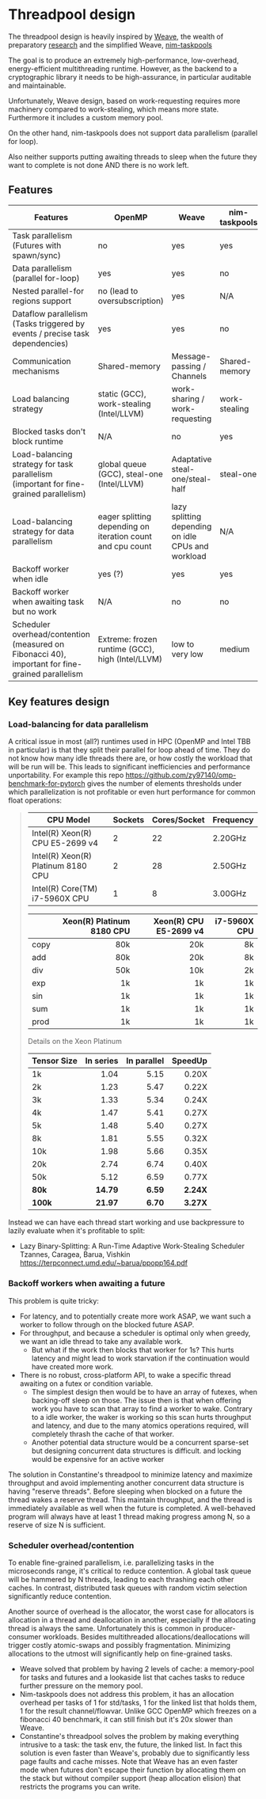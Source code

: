 # Threadpool design

The threadpool design is heavily inspired by [Weave](https://github.com/mratsim/weave), the wealth of preparatory [research](https://github.com/mratsim/weave/tree/master/research) and the simplified Weave, [nim-taskpools](https://github.com/status-im/nim-taskpools)

The goal is to produce an extremely high-performance, low-overhead, energy-efficient multithreading runtime.
However, as the backend to a cryptographic library it needs to be high-assurance, in particular auditable and maintainable.

Unfortunately, Weave design, based on work-requesting requires more machinery compared to work-stealing, which means more state. Furthermore it includes a custom memory pool.

On the other hand, nim-taskpools does not support data parallelism (parallel for loop).

Also neither supports putting awaiting threads to sleep when the future they want to complete is not done AND there is no work left.

## Features

| Features                                                                                         | OpenMP                                                     | Weave                                              | nim-taskpools | Constantine's Threadpool                           |
|--------------------------------------------------------------------------------------------------|------------------------------------------------------------|----------------------------------------------------|---------------|----------------------------------------------------|
| Task parallelism (Futures with spawn/sync)                                                       | no                                                         | yes                                                | yes           | yes                                                |
| Data parallelism (parallel for-loop)                                                             | yes                                                        | yes                                                | no            | yes                                                |
| Nested parallel-for regions support                                                              | no (lead to oversubscription)                              | yes                                                | N/A           | yes                                                |
| Dataflow parallelism (Tasks triggered by events / precise task dependencies)                     | yes                                                        | yes                                                | no            | yes                                                |
| Communication mechanisms | Shared-memory | Message-passing / Channels | Shared-memory | Shared-memory
| Load balancing strategy                                                                          | static (GCC), work-stealing (Intel/LLVM)                   | work-sharing / work-requesting                     | work-stealing | work-stealing                                      |
| Blocked tasks don't block runtime                                                                | N/A                                                        | no                                                 | yes           | yes                                                |
| Load-balancing strategy for task parallelism (important for fine-grained parallelism)            | global queue (GCC), steal-one (Intel/LLVM)                 | Adaptative steal-one/steal-half                    | steal-one     | steal-one (steal-half WIP)                         |
| Load-balancing strategy for data parallelism                                                     | eager splitting depending on iteration count and cpu count | lazy splitting depending on idle CPUs and workload | N/A           | lazy splitting depending on idle CPUs and workload |
| Backoff worker when idle                                                                         | yes (?)                                                    | yes                                                | yes           | yes                                                |
| Backoff worker when awaiting task but no work                                                    | N/A                                                        | no                                                 | no            | yes                                                |
| Scheduler overhead/contention (measured on Fibonacci 40), important for fine-grained parallelism | Extreme: frozen runtime (GCC), high (Intel/LLVM)           | low to very low                                    | medium        | low                                                |

## Key features design

### Load-balancing for data parallelism

A critical issue in most (all?) runtimes used in HPC (OpenMP and Intel TBB in particular) is that they split their parallel for loop ahead of time.
They do not know how many idle threads there are, or how costly the workload that will be run will be. This leads to significant inefficiencies and performance unportability.
For example this repo https://github.com/zy97140/omp-benchmark-for-pytorch gives the number of elements thresholds under which parallelization is not profitable or even hurt performance for common float operations:

> |CPU Model|Sockets|Cores/Socket|Frequency|
> |---|---|---|---|
> |Intel(R) Xeon(R) CPU E5-2699 v4   |2|22|2.20GHz|
> |Intel(R) Xeon(R) Platinum 8180 CPU|2|28|2.50GHz|
> |Intel(R) Core(TM) i7-5960X CPU |1|8|3.00GHz|
>
> |   |Xeon(R) Platinum 8180 CPU|Xeon(R) CPU E5-2699 v4| i7-5960X CPU|
> |---|------------------------:|---------------------:|------------:|
> |copy|80k|20k|8k|
> |add |80k|20k|8k|
> |div |50k|10k|2k|
> |exp |1k |1k |1k|
> |sin |1k |1k |1k|
> |sum |1k |1k |1k|
> |prod|1k |1k |1k|
>
> Details on the Xeon Platinum
>
> |Tensor Size|In series|In parallel|SpeedUp|
> |---|---:|---:|---:|
> |1k	|1.04	|5.15|		0.20X      |
> |2k	|1.23	|5.47|		0.22X      |
> |3k	|1.33	|5.34|		0.24X      |
> |4k	|1.47	|5.41|		0.27X      |
> |5k	|1.48	|5.40|		0.27X      |
> |8k	|1.81	|5.55|		0.32X      |
> |10k|1.98	|5.66|		0.35X      |
> |20k|2.74	|6.74|		0.40X      |
> |50k|5.12	|6.59|		0.77X      |
> |__80k__|__14.79__|__6.59__|		__2.24X__      |
> |__100k__|__21.97__|__6.70__|		__3.27X__      |

Instead we can have each thread start working and use backpressure to lazily evaluate when it's profitable to split:
- Lazy Binary-Splitting: A Run-Time Adaptive Work-Stealing Scheduler
  Tzannes, Caragea, Barua, Vishkin
  https://terpconnect.umd.edu/~barua/ppopp164.pdf

### Backoff workers when awaiting a future

This problem is quite tricky:
- For latency, and to potentially create more work ASAP, we want such a worker to follow through on the blocked future ASAP.
- For throughput, and because a scheduler is optimal only when greedy, we want an idle thread to take any available work.
  - But what if the work then blocks that worker for 1s? This hurts latency and might lead to work starvation if the continuation would have created more work.
- There is no robust, cross-platform API, to wake a specific thread awaiting on a futex or condition variable.
  - The simplest design then would be to have an array of futexes, when backing-off sleep on those.
    The issue then is that when offering work you have to scan that array to find a worker to wake.
    Contrary to a idle worker, the waker is working so this scan hurts throughput and latency, and due to the many
    atomics operations required, will completely thrash the cache of that worker.
  - Another potential data structure would be a concurrent sparse-set but designing concurrent data structures is difficult.
    and locking would be expensive for an active worker

The solution in Constantine's threadpool to minimize latency and maximize throughput and avoid implementing another concurrent data structure is
having "reserve threads". Before sleeping when blocked on a future the thread wakes a reserve thread. This maintain throughput, and the thread is immediately available
as well when the future is completed. A well-behaved program will always have at least 1 thread making progress among N, so a reserve of size N is sufficient.

### Scheduler overhead/contention

To enable fine-grained parallelism, i.e. parallelizing tasks in the microseconds range, it's critical to reduce contention.
A global task queue will be hammered by N threads, leading to each thrashing each other caches.
In contrast, distributed task queues with random victim selection significantly reduce contention.

Another source of overhead is the allocator, the worst case for allocators is allocation in a thread and deallocation in another, especially if the
allocating thread is always the same. Unfortunately this is common in producer-consumer workloads.
Besides multithreaded allocations/deallocations will trigger costly atomic-swaps and possibly fragmentation.
Minimizing allocations to the utmost will significantly help on fine-grained tasks.
- Weave solved that problem by having 2 levels of cache: a memory-pool for tasks and futures and a lookaside list that caches tasks to reduce further pressure on the memory pool.
- Nim-taskpools does not address this problem, it has an allocation overhead per tasks of 1 for std/tasks, 1 for the linked list that holds them, 1 for the result channel/flowvar.
  Unlike GCC OpenMP which freezes on a fibonacci 40 benchmark, it can still finish but it's 20x slower than Weave.
- Constantine's threadpool solves the problem by making everything intrusive to a task: the task env, the future, the linked list.
In fact this solution is even faster than Weave's, probably due to significantly less page faults and cache misses.
Note that Weave has an even faster mode when futures don't escape their function by allocating them on the stack but without compiler support (heap allocation elision) that restricts the programs you can write.
